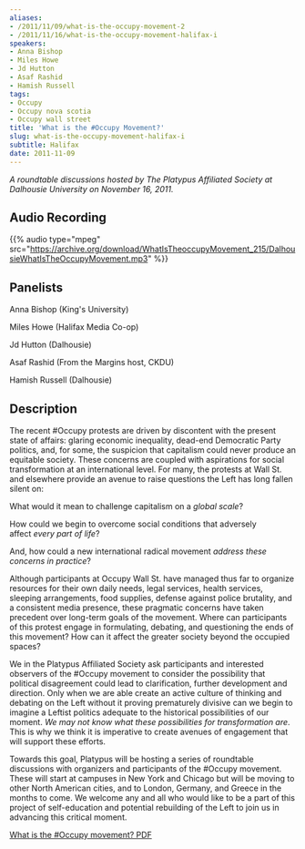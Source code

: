```yaml
---
aliases:
- /2011/11/09/what-is-the-occupy-movement-2
- /2011/11/16/what-is-the-occupy-movement-halifax-i
speakers:
- Anna Bishop
- Miles Howe
- Jd Hutton
- Asaf Rashid
- Hamish Russell
tags:
- Occupy
- Occupy nova scotia
- Occupy wall street
title: 'What is the #Occupy Movement?'
slug: what-is-the-occupy-movement-halifax-i
subtitle: Halifax
date: 2011-11-09
---
```


*A roundtable discussions hosted by The Platypus Affiliated Society at Dalhousie University on November 16, 2011.*

## Audio Recording

{{% audio type="mpeg" src="https://archive.org/download/WhatIsTheoccupyMovement_215/DalhousieWhatIsTheOccupyMovement.mp3" %}}

## Panelists

Anna Bishop (King's University)

Miles Howe (Halifax Media Co-op)

Jd Hutton (Dalhousie)

Asaf Rashid (From the Margins host, CKDU)

Hamish Russell (Dalhousie)

## Description

The recent #Occupy protests are driven by discontent with the present state of affairs: glaring economic inequality, dead-end Democratic Party politics, and, for some, the suspicion that capitalism could never produce an equitable society. These concerns are coupled with aspirations for social transformation at an international level. For many, the protests at Wall St. and elsewhere provide an avenue to raise questions the Left has long fallen silent on:

What would it mean to challenge capitalism on a *global scale*?

How could we begin to overcome social conditions that adversely affect *every part of life*?

And, how could a new international radical movement *address these concerns in practice*?

Although participants at Occupy Wall St. have managed thus far to organize resources for their own daily needs, legal services, health services, sleeping arrangements, food supplies, defense against police brutality, and a consistent media presence, these pragmatic concerns have taken precedent over long-term goals of the movement. Where can participants of this protest engage in formulating, debating, and questioning the ends of this movement? How can it affect the greater society beyond the occupied spaces?

We in the Platypus Affiliated Society ask participants and interested observers of the #Occupy movement to consider the possibility that political disagreement could lead to clarification, further development and direction. Only when we are able create an active culture of thinking and debating on the Left without it proving prematurely divisive can we begin to imagine a Leftist politics adequate to the historical possibilities of our moment. *We may not know what these possibilities for transformation are*. This is why we think it is imperative to create avenues of engagement that will support these efforts.

Towards this goal, Platypus will be hosting a series of roundtable discussions with organizers and participants of the #Occupy movement. These will start at campuses in New York and Chicago but will be moving to other North American cities, and to London, Germany, and Greece in the months to come. We welcome any and all who would like to be a part of this project of self-education and potential rebuilding of the Left to join us in advancing this critical moment.


[What is the #Occupy movement? PDF](http://newyork.platypus1917.org/file/readings/What-is-the-occupy-movement_.pdf)

